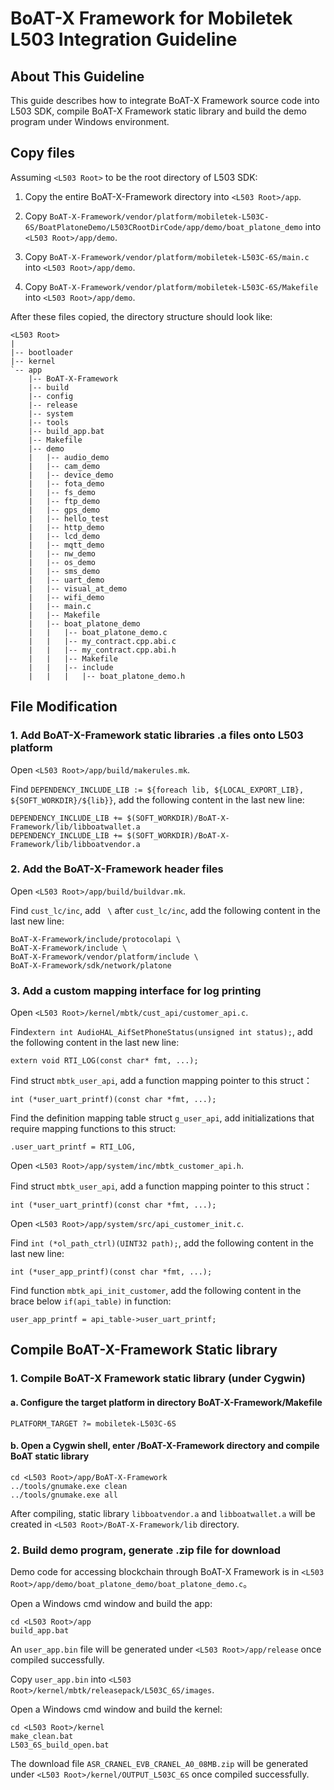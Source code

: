 # BoAT-X Framework for Mobiletek L503 Integration Guideline


## About This Guideline

This guide describes how to integrate BoAT-X Framework source code into L503 SDK, compile BoAT-X Framework static library and build the demo program under Windows environment.


## Copy files

Assuming `<L503 Root>` to be the root directory of L503 SDK:

1. Copy the entire BoAT-X-Framework directory into `<L503 Root>/app`.

2. Copy `BoAT-X-Framework/vendor/platform/mobiletek-L503C-6S/BoatPlatoneDemo/L503CRootDirCode/app/demo/boat_platone_demo` into `<L503 Root>/app/demo`.

3. Copy `BoAT-X-Framework/vendor/platform/mobiletek-L503C-6S/main.c` into `<L503 Root>/app/demo`.

4. Copy `BoAT-X-Framework/vendor/platform/mobiletek-L503C-6S/Makefile` into `<L503 Root>/app/demo`.


After these files copied, the directory structure should look like:
```
<L503 Root>
|
|-- bootloader
|-- kernel
`-- app
    |-- BoAT-X-Framework
    |-- build
    |-- config
    |-- release
    |-- system
    |-- tools	
	|-- build_app.bat	
    |-- Makefile	
    |-- demo
    |   |-- audio_demo
    |   |-- cam_demo
    |   |-- device_demo
    |   |-- fota_demo
    |   |-- fs_demo
    |   |-- ftp_demo
    |   |-- gps_demo
    |   |-- hello_test
	|   |-- http_demo
    |   |-- lcd_demo
    |   |-- mqtt_demo
    |   |-- nw_demo
    |   |-- os_demo
    |   |-- sms_demo
    |   |-- uart_demo
    |   |-- visual_at_demo
    |   |-- wifi_demo
    |   |-- main.c
    |   |-- Makefile
    |   |-- boat_platone_demo
    |   |   |-- boat_platone_demo.c
    |   |   |-- my_contract.cpp.abi.c
    |   |   |-- my_contract.cpp.abi.h
    |   |   |-- Makefile
    |   |   |-- include
    |   |   |   |-- boat_platone_demo.h
```


## File Modification

### 1. Add BoAT-X-Framework static libraries .a files onto L503 platform

  Open `<L503 Root>/app/build/makerules.mk`.
  
  Find `DEPENDENCY_INCLUDE_LIB := ${foreach lib, ${LOCAL_EXPORT_LIB}, ${SOFT_WORKDIR}/${lib}}`, add the following content in the last new line:
  ```
  DEPENDENCY_INCLUDE_LIB += $(SOFT_WORKDIR)/BoAT-X-Framework/lib/libboatwallet.a
  DEPENDENCY_INCLUDE_LIB += $(SOFT_WORKDIR)/BoAT-X-Framework/lib/libboatvendor.a
  ```

### 2. Add the BoAT-X-Framework header files

  Open `<L503 Root>/app/build/buildvar.mk`.
  
  Find `cust_lc/inc`, add ` \` after `cust_lc/inc`, add the following content in the last new line:
  ```
  BoAT-X-Framework/include/protocolapi \
  BoAT-X-Framework/include \
  BoAT-X-Framework/vendor/platform/include \
  BoAT-X-Framework/sdk/network/platone
  ```

### 3. Add a custom mapping interface for log printing

  Open `<L503 Root>/kernel/mbtk/cust_api/customer_api.c`.

  Find`extern int AudioHAL_AifSetPhoneStatus(unsigned int status);`, add the following content in the last new line:
  ```
  extern void RTI_LOG(const char* fmt, ...);
  ```
  
  Find struct `mbtk_user_api`, add a function mapping pointer to this struct：
  ```
  int (*user_uart_printf)(const char *fmt, ...);
  ```

  Find the definition mapping table struct `g_user_api`, add initializations that require mapping functions to this struct:
  ```
  .user_uart_printf = RTI_LOG,
  ```  
  
  Open `<L503 Root>/app/system/inc/mbtk_customer_api.h`.
  
  Find struct `mbtk_user_api`, add a function mapping pointer to this struct：
  ```
  int (*user_uart_printf)(const char *fmt, ...);
  ``` 
  
  Open `<L503 Root>/app/system/src/api_customer_init.c`.
  
  Find `int (*ol_path_ctrl)(UINT32 path);`, add the following content in the last new line:
  ```
  int (*user_app_printf)(const char *fmt, ...);
  ```
  
  Find function `mbtk_api_init_customer`, add the following content in the brace below `if(api_table)` in function:
  ```
  user_app_printf = api_table->user_uart_printf;
  ```
  

## Compile BoAT-X-Framework Static library

### 1. Compile BoAT-X Framework static library (under Cygwin)

   #### a. Configure the target platform in directory BoAT-X-Framework/Makefile
   ```
   PLATFORM_TARGET ?= mobiletek-L503C-6S
   ```
   
   #### b. Open a Cygwin shell, enter <L503 Root>/BoAT-X-Framework directory and compile BoAT static library
   ```
   cd <L503 Root>/app/BoAT-X-Framework
   ../tools/gnumake.exe clean
   ../tools/gnumake.exe all
   ```
   
   After compiling, static library `libboatvendor.a` and `libboatwallet.a` will be created in `<L503 Root>/BoAT-X-Framework/lib` directory.
   

### 2. Build demo program, generate .zip file for download

   Demo code for accessing blockchain through BoAT-X Framework is in `<L503 Root>/app/demo/boat_platone_demo/boat_platone_demo.c`。
   
   Open a Windows cmd window and build the app:
   ```
   cd <L503 Root>/app
   build_app.bat
   ```
   
   An `user_app.bin` file will be generated under `<L503 Root>/app/release` once compiled successfully.

   Copy `user_app.bin` into `<L503 Root>/kernel/mbtk/releasepack/L503C_6S/images`.

   Open a Windows cmd window and build the kernel:
   ```
   cd <L503 Root>/kernel
   make_clean.bat
   L503_6S_build_open.bat
   ```
   
   The download file `ASR_CRANEL_EVB_CRANEL_A0_08MB.zip` will be generated under `<L503 Root>/kernel/OUTPUT_L503C_6S` once compiled successfully.